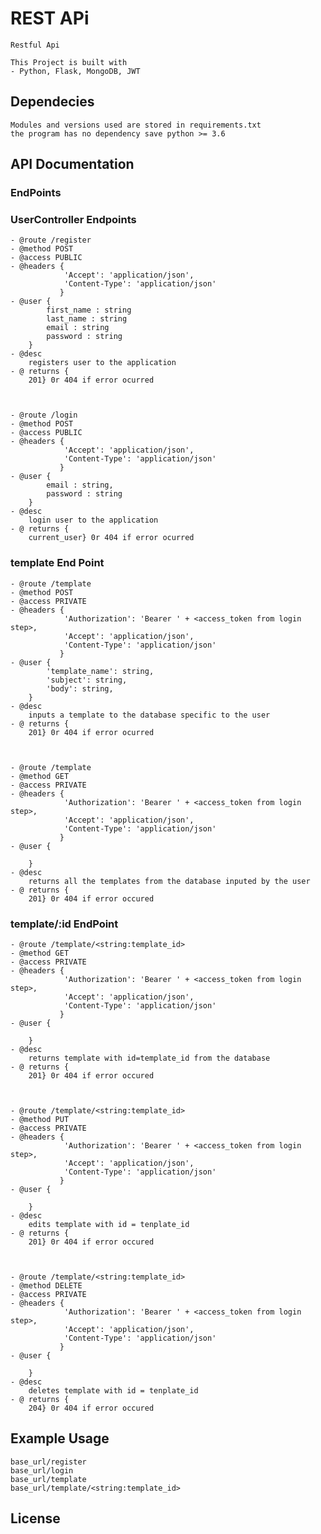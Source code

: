 # REST APi
    Restful Api

    This Project is built with
    - Python, Flask, MongoDB, JWT

## Dependecies
    Modules and versions used are stored in requirements.txt
    the program has no dependency save python >= 3.6



## API Documentation
### EndPoints
### UserController Endpoints
    - @route /register
    - @method POST
    - @access PUBLIC
    - @headers {
                'Accept': 'application/json',
                'Content-Type': 'application/json' 
               }
    - @user {
            first_name : string
            last_name : string
            email : string
            password : string
        }
    - @desc 
        registers user to the application
    - @ returns {
        201} 0r 404 if error ocurred
    
    

    - @route /login
    - @method POST
    - @access PUBLIC
    - @headers {
                'Accept': 'application/json',
                'Content-Type': 'application/json' 
               }
    - @user {
            email : string,
            password : string
        }
    - @desc 
        login user to the application
    - @ returns {
        current_user} 0r 404 if error ocurred
    

### template End Point
    - @route /template
    - @method POST
    - @access PRIVATE
    - @headers {
                'Authorization': 'Bearer ' + <access_token from login step>,
                'Accept': 'application/json',
                'Content-Type': 'application/json'
               }
    - @user {
            'template_name': string,
            'subject': string,
            'body': string,
        }
    - @desc 
        inputs a template to the database specific to the user
    - @ returns {
        201} 0r 404 if error ocurred
    


    - @route /template
    - @method GET
    - @access PRIVATE
    - @headers {
                'Authorization': 'Bearer ' + <access_token from login step>,
                'Accept': 'application/json',
                'Content-Type': 'application/json'
               }
    - @user {
           
        }
    - @desc 
        returns all the templates from the database inputed by the user
    - @ returns {
        201} 0r 404 if error occured
    

### template/:id EndPoint
    - @route /template/<string:template_id>
    - @method GET
    - @access PRIVATE
    - @headers {
                'Authorization': 'Bearer ' + <access_token from login step>,
                'Accept': 'application/json',
                'Content-Type': 'application/json'
               }
    - @user {
           
        }
    - @desc 
        returns template with id=template_id from the database
    - @ returns {
        201} 0r 404 if error occured
    


    - @route /template/<string:template_id>
    - @method PUT
    - @access PRIVATE
    - @headers {
                'Authorization': 'Bearer ' + <access_token from login step>,
                'Accept': 'application/json',
                'Content-Type': 'application/json'
               }
    - @user {
           
        }
    - @desc 
        edits template with id = tenplate_id
    - @ returns {
        201} 0r 404 if error occured
    


    - @route /template/<string:template_id>
    - @method DELETE
    - @access PRIVATE
    - @headers {
                'Authorization': 'Bearer ' + <access_token from login step>,
                'Accept': 'application/json',
                'Content-Type': 'application/json'
               }
    - @user {
           
        }
    - @desc 
        deletes template with id = tenplate_id
    - @ returns {
        204} 0r 404 if error occured



## Example Usage
    base_url/register
    base_url/login
    base_url/template
    base_url/template/<string:template_id>


## License





